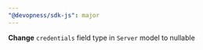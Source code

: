 ```yaml
---
"@devopness/sdk-js": major
---
```


**Change** `credentials` field type in `Server` model to nullable